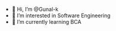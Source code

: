 - 👋 Hi, I’m @Gunal-k
- 👀 I’m interested in Software Engineering
- 🌱 I’m currently learning BCA

<!---
Gunal-k/Gunal-k is a ✨ special ✨ repository because its `README.md` (this file) appears on your GitHub profile.
You can click the Preview link to take a look at your changes.
--->

